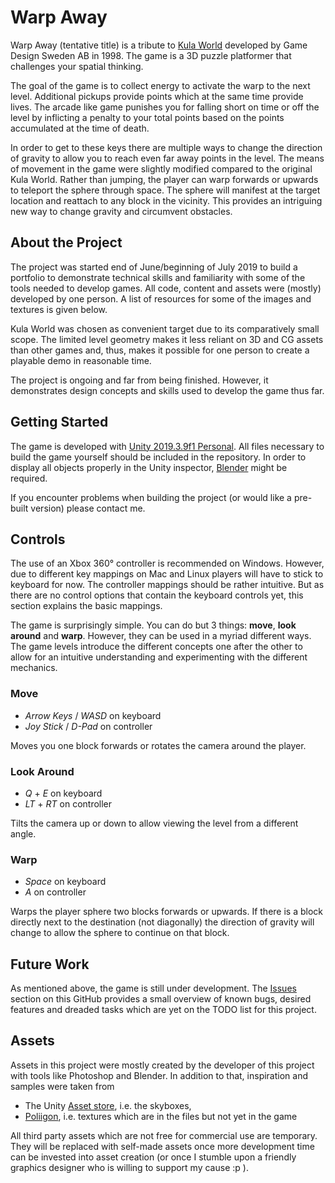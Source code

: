 # Warp Away
Warp Away (tentative title) is a tribute to [Kula World](https://en.wikipedia.org/wiki/Kula_World) developed by Game Design Sweden AB in 1998. The game is a 3D puzzle platformer that challenges your spatial thinking. 

The goal of the game is to collect energy to activate the warp to the next level. Additional pickups provide points which at the same time provide lives. The arcade like game punishes you for falling short on time or off the level by inflicting a penalty to your total points based on the points accumulated at the time of death.

In order to get to these keys there are multiple ways to change the direction of gravity to allow you to reach even far away points in the level. The means of movement in the game were slightly modified compared to the original Kula World. Rather than jumping, the player can warp forwards or upwards to teleport the sphere through space. The sphere will manifest at the target location and reattach to any block in the vicinity. This provides an intriguing new way to change gravity and circumvent obstacles. 
## About the Project 
The project was started end of June/beginning of July 2019 to build a portfolio to demonstrate technical skills and familiarity with some of the tools needed to develop games. All code, content and assets were (mostly) developed by one person. A list of resources for some of the images and textures is given below. 

Kula World was chosen as convenient target due to its comparatively small scope. The limited level geometry makes it less reliant on 3D and CG assets than other games and, thus, makes it possible for one person to create a playable demo in reasonable time. 

The project is ongoing and far from being finished. However, it demonstrates design concepts and skills used to develop the game thus far. 
## Getting Started
The game is developed with [Unity 2019.3.9f1 Personal](https://unity3d.com/de/get-unity/download/archive). All files necessary to build the game yourself should be included in the repository. In order to display all objects properly in the Unity inspector, [Blender](https://www.blender.org/download/) might be required.	

If you encounter problems when building the project (or would like a pre-built version) please contact me.

## Controls 
The use of an Xbox 360° controller is recommended on Windows. However, due to different key mappings on Mac and Linux players will have to stick to keyboard for now. The controller mappings should be rather intuitive. But as there are no control options that contain the keyboard controls yet, this section explains the basic mappings. 

The game is surprisingly simple. You can do but 3 things: **move**, **look around** and **warp**. However, they can be used in a myriad different ways. The game levels introduce the different concepts one after the other to allow for an intuitive understanding and experimenting with the different mechanics. 
### Move
* *Arrow Keys* / *WASD* on keyboard
* *Joy Stick* / *D-Pad* on controller

Moves you one block forwards or rotates the camera around the player.
### Look Around
* *Q* + *E* on keyboard 
* *LT* + *RT* on controller 

Tilts the camera up or down to allow viewing the level from a different angle.
### Warp
* *Space* on keyboard
* *A* on controller

Warps the player sphere two blocks forwards or upwards. If there is a block directly next to the destination (not diagonally) the direction of gravity will change to allow the sphere to continue on that block. 
## Future Work
 As mentioned above, the game is still under development. The [Issues](https://github.com/BahaMagi/KulaWarp/issues) section on this GitHub provides a small overview of known bugs, desired features and dreaded tasks which are yet on the TODO list for this project.
##  Assets
Assets in this project were mostly created by the developer of this project with tools like Photoshop and Blender. In addition to that, inspiration and samples were taken from 
* The Unity [Asset store](https://assetstore.unity.com/), i.e. the skyboxes,
* [Poliigon](https://www.poliigon.com/), i.e. textures which are in the files but not yet in the game

All third party assets which are not free for commercial use are temporary. They will be replaced with self-made assets once more development time can be invested into asset creation (or once I stumble upon a friendly graphics designer who is willing to support my cause :p ).
